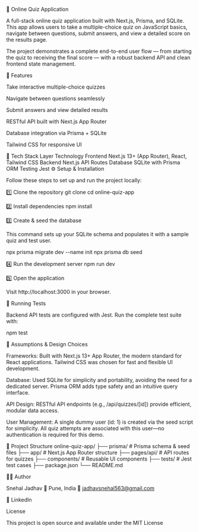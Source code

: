 🧠 Online Quiz Application

A full-stack online quiz application built with Next.js, Prisma, and SQLite.
This app allows users to take a multiple-choice quiz on JavaScript basics, navigate between questions, submit answers, and view a detailed score on the results page.

The project demonstrates a complete end-to-end user flow — from starting the quiz to receiving the final score — with a robust backend API and clean frontend state management.

🚀 Features

Take interactive multiple-choice quizzes

Navigate between questions seamlessly

Submit answers and view detailed results

RESTful API built with Next.js App Router

Database integration via Prisma + SQLite

Tailwind CSS for responsive UI

🧩 Tech Stack
Layer	Technology
Frontend	Next.js 13+ (App Router), React, Tailwind CSS
Backend	Next.js API Routes
Database	SQLite with Prisma ORM
Testing	Jest
⚙️ Setup & Installation

Follow these steps to set up and run the project locally:

1️⃣ Clone the repository
git clone <your-repository-url>
cd online-quiz-app

2️⃣ Install dependencies
npm install

3️⃣ Create & seed the database

This command sets up your SQLite schema and populates it with a sample quiz and test user.

npx prisma migrate dev --name init
npx prisma db seed

4️⃣ Run the development server
npm run dev

5️⃣ Open the application

Visit http://localhost:3000
 in your browser.

🧪 Running Tests

Backend API tests are configured with Jest.
Run the complete test suite with:

npm test

🧱 Assumptions & Design Choices

Frameworks: Built with Next.js 13+ App Router, the modern standard for React applications.
Tailwind CSS was chosen for fast and flexible UI development.

Database: Used SQLite for simplicity and portability, avoiding the need for a dedicated server.
Prisma ORM adds type safety and an intuitive query interface.

API Design: RESTful API endpoints (e.g., /api/quizzes/[id]) provide efficient, modular data access.

User Management: A single dummy user (id: 1) is created via the seed script for simplicity.
All quiz attempts are associated with this user—no authentication is required for this demo.

📂 Project Structure
online-quiz-app/
├── prisma/                # Prisma schema & seed files
├── app/                   # Next.js App Router structure
├── pages/api/             # API routes for quizzes
├── components/            # Reusable UI components
├── tests/                 # Jest test cases
├── package.json
└── README.md

🧑‍💻 Author

Snehal Jadhav
📍 Pune, India
📧 jadhavsnehal563@gmail.com

🔗 LinkedIn

License

This project is open source and available under the MIT License

